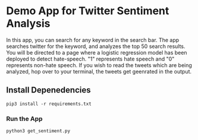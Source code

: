 # Demo App for Twitter Sentiment Analysis

In this app, you can search for any keyword in the search bar. The app searches twitter for the keyword, and analyzes the top 50 search results. You will be directed to a page where a logistic regression model has been deployed to detect hate-speech.
"1" represents hate speech and "0" represents non-hate speech. If you wish to read the tweets which are being analyzed, hop over to your terminal, the tweets get geenrated in the output.

## Install Depenedencies

```
pip3 install -r requirements.txt
```

### Run the App

```
python3 get_sentiment.py
```

